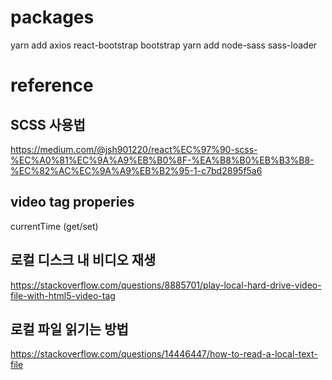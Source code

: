 # packages
yarn add axios react-bootstrap bootstrap
yarn add node-sass sass-loader

# reference

## SCSS 사용법
https://medium.com/@jsh901220/react%EC%97%90-scss-%EC%A0%81%EC%9A%A9%EB%B0%8F-%EA%B8%B0%EB%B3%B8-%EC%82%AC%EC%9A%A9%EB%B2%95-1-c7bd2895f5a6

## video tag properies
currentTime (get/set)

## 로컬 디스크 내 비디오 재생
https://stackoverflow.com/questions/8885701/play-local-hard-drive-video-file-with-html5-video-tag


## 로컬 파일 읽기는 방법
https://stackoverflow.com/questions/14446447/how-to-read-a-local-text-file


